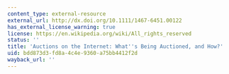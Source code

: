 ```yaml
---
content_type: external-resource
external_url: http://dx.doi.org/10.1111/1467-6451.00122
has_external_license_warning: true
license: https://en.wikipedia.org/wiki/All_rights_reserved
status: ''
title: 'Auctions on the Internet: What''s Being Auctioned, and How?'
uid: bdd873d3-fd8a-4c4e-9360-a75bb4412f2d
wayback_url: ''
---
```

